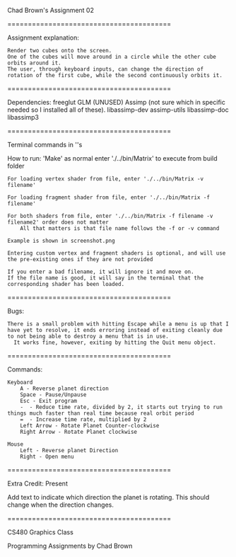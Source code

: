 Chad Brown's Assignment 02

========================================

Assignment explanation:

    Render two cubes onto the screen.
    One of the cubes will move around in a circle while the other cube orbits around it.
    The user, through keyboard inputs, can change the direction of rotation of the first cube, while the second continuously orbits it.

========================================

Dependencies:
    freeglut
    GLM
    (UNUSED) Assimp (not sure which in specific needed so I installed all of these).
        libassimp-dev
        assimp-utils
        libassimp-doc
        libassimp3

========================================

Terminal commands in ''s

How to run:
    'Make' as normal
    enter './../bin/Matrix' to execute from build folder

    For loading vertex shader from file, enter './../bin/Matrix -v filename'

    For loading fragment shader from file, enter './../bin/Matrix -f filename'

    For both shaders from file, enter './../bin/Matrix -f filename -v filename2' order does not matter
        All that matters is that file name follows the -f or -v command

    Example is shown in screenshot.png

    Entering custom vertex and fragment shaders is optional, and will use the pre-existing ones if they are not provided

    If you enter a bad filename, it will ignore it and move on.
    If the file name is good, it will say in the terminal that the corresponding shader has been loaded.

========================================

Bugs:

    There is a small problem with hitting Escape while a menu is up that I have yet to resolve, it ends erroring instead of exiting cleanly due to not being able to destroy a menu that is in use.
      It works fine, however, exiting by hitting the Quit menu object.

========================================

Commands:

    Keyboard
        A - Reverse planet direction
        Space - Pause/Unpause
        Esc - Exit program
        -  - Reduce time rate, divided by 2, it starts out trying to run things much faster than real time because real orbit period
        =  - Increase time rate, multiplied by 2
        Left Arrow - Rotate Planet Counter-clockwise
        Right Arrow - Rotate Planet clockwise

    Mouse
        Left - Reverse planet Direction
        Right - Open menu

========================================

Extra Credit: Present

Add text to indicate which direction the planet is rotating. This should change when the direction changes.

========================================

CS480 Graphics Class

Programming Assignments by Chad Brown
